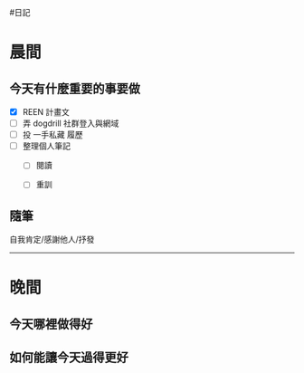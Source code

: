 #日記 
# 晨間

## 今天有什麼重要的事要做
- [x] REEN 計畫文
- [ ] 弄 dogdrill 社群登入與網域
- [ ] 投 一手私藏 履歷
- [ ] 整理個人筆記
	- [ ] 閱讀
	- [ ] 重訓


## 隨筆
自我肯定/感謝他人/抒發

---

# 晚間

## 今天哪裡做得好

## 如何能讓今天過得更好